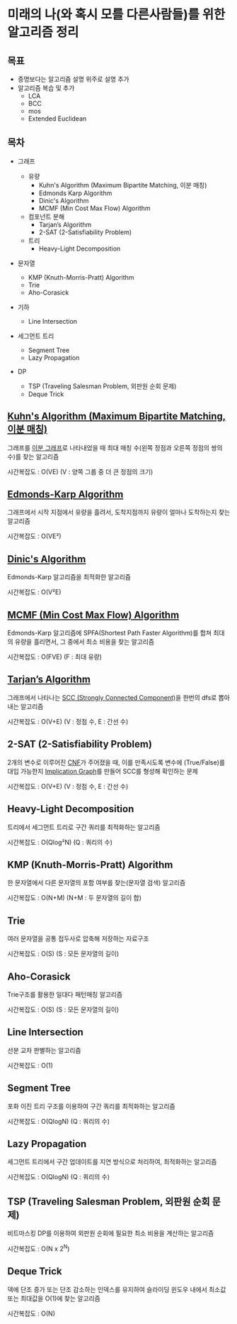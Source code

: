 # 미래의 나(와 혹시 모를 다른사람들)를 위한 알고리즘 정리

## 목표
* 증명보다는 알고리즘 설명 위주로 설명 추가
* 알고리즘 복습 및 추가
  * LCA
  * BCC
  * mos
  * Extended Euclidean

## 목차
* 그래프
  * 유량
    * Kuhn's Algorithm (Maximum Bipartite Matching, 이분 매칭)
    * Edmonds Karp Algorithm
    * Dinic's Algorithm
    * MCMF (Min Cost Max Flow) Algorithm
  * 컴포넌트 분해
    * Tarjan’s Algorithm
    * 2-SAT (2-Satisfiability Problem)
  * 트리
    * Heavy-Light Decomposition

* 문자열
  * KMP (Knuth-Morris-Pratt) Algorithm
  * Trie
  * Aho-Corasick

* 기하
  * Line Intersection

* 세그먼트 트리
  * Segment Tree
  * Lazy Propagation

* DP
  * TSP (Traveling Salesman Problem, 외판원 순회 문제)
  * Deque Trick

## [Kuhn's Algorithm (Maximum Bipartite Matching, 이분 매칭)](src/Kuhn's%20Algorithm(Maximum%20Bipartite%20Matching).md)
그래프를 [이분 그래프](https://ko.wikipedia.org/wiki/%EC%9D%B4%EB%B6%84_%EA%B7%B8%EB%9E%98%ED%94%84)로 나타내었을 때 최대 매칭 수(왼쪽 정점과 오른쪽 정점의 쌍의 수)를 찾는 알고리즘

시간복잡도 : O(VE) (V : 양쪽 그룹 중 더 큰 정점의 크기)

## [Edmonds-Karp Algorithm](src/Edmonds-Karp%20Algorithm.md)
그래프에서 시작 지점에서 유량을 흘려서, 도착지점까지 유량이 얼마나 도착하는지 찾는 알고리즘

시간복잡도 : O(VE²)

## [Dinic's Algorithm](src/Dinic's%20Algorithm.md)
Edmonds-Karp 알고리즘을 최적화한 알고리즘

시간복잡도 : O(V²E)

## [MCMF (Min Cost Max Flow) Algorithm](src/MCMF(Min%20Cost%20Max%20Flow)%20Algorithm.md)
Edmonds-Karp 알고리즘에 SPFA(Shortest Path Faster Algorithm)를 합쳐 최대의 유량을 흘리면서, 그 중에서 최소 비용을 찾는 알고리즘

시간복잡도 : O(FVE) (F : 최대 유량)

## [Tarjan’s Algorithm](src/Tarjan’s%20Algorithm.md)
그래프에서 나타나는 [SCC (Strongly Connected Component)](https://ko.wikipedia.org/wiki/%EA%B0%95%ED%95%9C_%EC%97%B0%EA%B2%B0_%EC%9A%94%EC%86%8C)을 한번의 dfs로 뽑아내는 알고리즘

시간복잡도 : O(V+E) (V : 정점 수, E : 간선 수)

## 2-SAT (2-Satisfiability Problem)
2개의 변수로 이루어진 [CNF](https://ko.wikipedia.org/wiki/%EB%85%BC%EB%A6%AC%EA%B3%B1_%ED%91%9C%EC%A4%80%ED%98%95)가 주어졌을 때, 이를 만족시도록 변수에 (True/False)를 대입 가능한지 [Implication Graph](https://en.wikipedia.org/wiki/Implication_graph)를 만들어 SCC를 형성해 확인하는 문제

시간복잡도 : O(V+E) (V : 정점 수, E : 간선 수)

## Heavy-Light Decomposition
트리에서 세그먼트 트리로 구간 쿼리를 최적화하는 알고리즘

시간복잡도 : O(Qlog²N) (Q : 쿼리의 수)

## KMP (Knuth-Morris-Pratt) Algorithm
한 문자열에서 다른 문자열의 포함 여부를 찾는(문자열 검색) 알고리즘

시간복잡도 : O(N+M) (N+M : 두 문자열의 길이 합)

## Trie
여러 문자열을 공통 접두사로 압축해 저장하는 자료구조

시간복잡도 : O(S) (S : 모든 문자열의 길이)

## Aho-Corasick
Trie구조를 활용한 일대다 패턴매칭 알고리즘

시간복잡도 : O(S) (S : 모든 문자열의 길이)

## Line Intersection
선분 교차 판별하는 알고리즘

시간복잡도 : O(1)

## Segment Tree
포화 이진 트리 구조를 이용하여 구간 쿼리를 최적화하는 알고리즘

시간복잡도 : O(QlogN) (Q : 쿼리의 수)

## Lazy Propagation
세그먼트 트리에서 구간 업데이트를 지연 방식으로 처리하여, 최적화하는 알고리즘 

시간복잡도 : O(QlogN) (Q : 쿼리의 수)

## TSP (Traveling Salesman Problem, 외판원 순회 문제)
비트마스킹 DP를 이용하여 외판원 순회에 필요한 최소 비용을 계산하는 알고리즘

시간복잡도 : O(N x 2<sup>N</sup>)

## Deque Trick
덱에 단조 증가 또는 단조 감소하는 인덱스를 유지하여 슬라이딩 윈도우 내에서 최소값 또는 최대값을 O(1)에 찾는 알고리즘

시간복잡도 : O(N)
